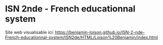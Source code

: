 # ISN 2nde - French educationnal system

Site web visualisable ici: https://benjamin-loison.github.io/ISN-2-nde-French-educationnal-system/ISN2de/HTML/Loison%20Benjamin/index.html
